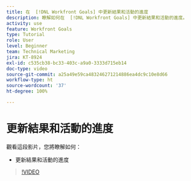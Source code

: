 ```yaml
---
title: 在  [!DNL Workfront Goals] 中更新結果和活動的進度
description: 瞭解如何在  [!DNL Workfront Goals] 中更新結果和活動的進度。
activity: use
feature: Workfront Goals
type: Tutorial
role: User
level: Beginner
team: Technical Marketing
jira: KT-8924
exl-id: c535cb38-bc33-403c-a9a0-3333d715eb14
doc-type: video
source-git-commit: a25a49e59ca483246271214886ea4dc9c10e8d66
workflow-type: ht
source-wordcount: '37'
ht-degree: 100%

---
```


# 更新結果和活動的進度

觀看這段影片，您將瞭解如何：

* 更新結果和活動的進度

>[!VIDEO](https://video.tv.adobe.com/v/335196/?quality=12&learn=on)
